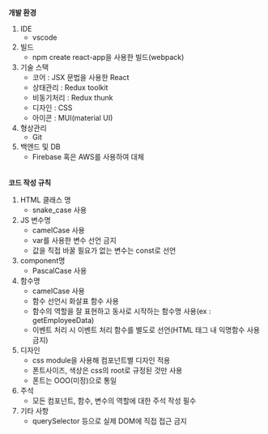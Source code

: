 </br>
<b>개발 환경</b>
   <ol>
      <li>
         IDE
         <ul>
            <li>vscode</li>
         </ul>
      </li>
      <li>
         빌드
         <ul>
            <li>npm create react-app을 사용한 빌드(webpack)</li>
         </ul>
      </li>
      <li>
         기술 스택
         <ul>
            <li>코어 : JSX 문법을 사용한 React </li>
            <li>상태관리 : Redux toolkit</li>
            <li>비동기처리 : Redux thunk</li>
            <li>디자인 : CSS</li>
            <li>아이콘 : MUI(material UI)</li>
         </ul>
      </li>
      <li>
         형상관리
         <ul>
            <li>Git</li>
         </ul>
      </li>
      <li>
         백엔드 및 DB
         <ul>
            <li>Firebase 혹은 AWS를 사용하여 대체</li>
         </ul>
      </li>
   </ol>

</br>
<b>코드 작성 규칙</b>
   <ol>
      <li>
         HTML 클래스 명
         <ul>
            <li>snake_case 사용</li>
         </ul>
      </li>
      <li>
         JS 변수명
         <ul>
            <li>camelCase 사용</li>
            <li>var를 사용한 변수 선언 금지</li>
            <li>값을 직접 바꿀 필요가 없는 변수는 const로 선언</li>
         </ul>
      </li>
      <li>
         component명
         <ul>
            <li>PascalCase 사용</li>
         </ul>
      </li>
      <li>
         함수명
         <ul>
            <li>camelCase 사용</li>
            <li>함수 선언시 화살표 함수 사용</li>
            <li>함수의 역할을 잘 표현하고 동사로 시작하는 함수명 사용(ex : getEmployeeData)</li>
            <li>이벤트 처리 시 이벤트 처리 함수를 별도로 선언(HTML 태그 내 익명함수 사용 금지)</li>
         </ul>
      </li>
      <li>
         디자인
         <ul>
            <li>css module을 사용해 컴포넌트별 디자인 적용</li>
            <li>폰트사이즈, 색상은 css의 root로 규정된 것만 사용</li>
            <li>폰트는 OOO(미정)으로 통일</li>
         </ul>
      </li>
      <li>
         주석
         <ul>
            <li>모든 컴포넌트, 함수, 변수의 역할에 대한 주석 작성 필수</li>
         </ul>
      </li>
      <li>
         기타 사항
         <ul>
            <li>querySelector 등으로 실제 DOM에 직접 접근 금지</li>
         </ul>
      </li>
   </ol>
